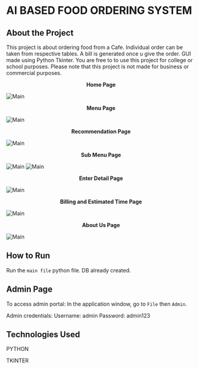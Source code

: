 # AI BASED FOOD ORDERING SYSTEM

## About the Project

This project is about ordering food from a Cafe. Individual order can be taken from respective tables. A bill is generated once u give the order. GUI made using Python Tkinter. You are free to to use this project for college or school purposes. Please note that this project is not made for business or commercial purposes.



<p align="center">
    <b>Home Page</b>
</p>

<img src="./screenshot/home.png" alt="Main">


<p align="center">
    <b>Menu Page</b>
</p>

<img src="./screenshot/menu.png" alt="Main">




<p align="center">
    <b>Recommendation Page</b>
</p>

<img src="./screenshot/recom.png" alt="Main">

<p align="center">
    <b>Sub Menu Page</b>
</p>

<img src="./screenshot/sub_menu.png" alt="Main">
<img src="./screenshot/order.png" alt="Main">

<p align="center">
    <b>Enter Detail Page</b>
</p>

<img src="./screenshot/deatils.png" alt="Main">


<p align="center">
    <b>Billing and Estimated Time Page</b>
</p>

<img src="./screenshot/bill.png" alt="Main">

<p align="center">
    <b>About Us Page</b>
</p>

<img src="./screenshot//about.png" alt="Main">


## How to Run

Run the `main file` python file. DB already created.

## Admin Page

To access admin portal:
In the application window, go to `File` then `Admin`.

Admin credentials: 
Username: admin Password: admin123

## Technologies Used

PYTHON

TKINTER
